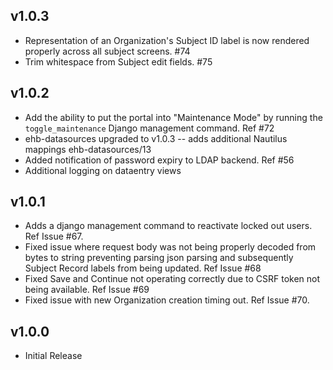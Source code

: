 v1.0.3
---
* Representation of an Organization's Subject ID label is now rendered properly across all subject screens. #74
* Trim whitespace from Subject edit fields. #75

v1.0.2
---
* Add the ability to put the portal into "Maintenance Mode" by running the
`toggle_maintenance` Django management command. Ref #72
* ehb-datasources upgraded to v1.0.3 -- adds additional Nautilus mappings ehb-datasources/13
* Added notification of password expiry to LDAP backend. Ref #56
* Additional logging on dataentry views

v1.0.1
---
* Adds a django management command to reactivate locked out users. Ref Issue #67.
* Fixed issue where request body was not being properly decoded from bytes
to string preventing parsing json parsing and subsequently Subject Record
labels from being updated. Ref Issue #68
* Fixed Save and Continue not operating correctly due to CSRF token not being
available. Ref Issue #69
* Fixed issue with new Organization creation timing out. Ref Issue #70.

v1.0.0
---
* Initial Release
